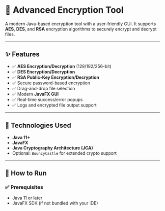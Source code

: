# 🔐 Advanced Encryption Tool

A modern Java-based encryption tool with a user-friendly GUI. It supports **AES**, **DES**, and **RSA** encryption algorithms to securely encrypt and decrypt files. 

---

## ✨ Features

- ✅ **AES Encryption/Decryption** (128/192/256-bit)
- ✅ **DES Encryption/Decryption**
- ✅ **RSA Public-Key Encryption/Decryption**
- ✅ Secure password-based encryption
- ✅ Drag-and-drop file selection
- ✅ Modern **JavaFX GUI**
- ✅ Real-time success/error popups
- ✅ Logs and encrypted file output support

---


## 🧰 Technologies Used

- **Java 11+**
- **JavaFX**
- **Java Cryptography Architecture (JCA)**
- Optional: `BouncyCastle` for extended crypto support

---

## 🚀 How to Run

### ✅ Prerequisites

- Java 11 or later
- JavaFX SDK (if not bundled with your IDE)

